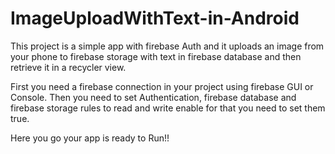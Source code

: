 # ImageUploadWithText-in-Android
This project is a simple app with firebase Auth and it uploads an image from your phone to firebase storage with text in firebase database and then retrieve it in a recycler view.  

First you need a firebase connection in your project using firebase GUI or Console. 
Then you need to set Authentication, firebase database and firebase storage rules to read and write enable for that you need to set them true.


Here you go your app is ready to Run!!
